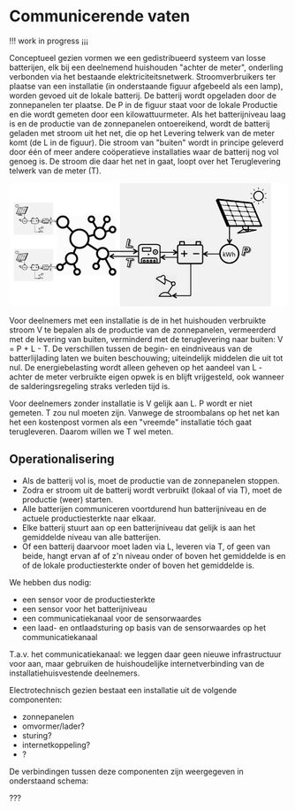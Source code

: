 # Communicerende vaten

!!! work in progress ¡¡¡

Conceptueel gezien vormen we een gedistribueerd systeem van losse batterijen, elk bij een deelnemend huishouden "achter de meter", onderling verbonden via het bestaande elektriciteitsnetwerk. Stroomverbruikers ter plaatse van een installatie (in onderstaande figuur afgebeeld als een lamp), worden gevoed uit de lokale batterij. De batterij wordt opgeladen door de zonnepanelen ter plaatse. De P in de figuur staat voor de lokale Productie en die wordt gemeten door een kilowattuurmeter. Als het batterijniveau laag is en de productie van de zonnepanelen ontoereikend, wordt de batterij geladen met stroom uit het net, die op het Levering telwerk van de meter komt (de L in de figuur). Die stroom van "buiten" wordt in principe geleverd door één of meer andere coöperatieve installaties waar de batterij nog vol genoeg is. De stroom die daar het net in gaat, loopt over het Teruglevering telwerk van de meter (T).

![installaties](installaties.png "installaties")

Voor deelnemers met een installatie is de in het huishouden verbruikte stroom V te bepalen als de productie van de zonnepanelen, vermeerderd met de levering van buiten, verminderd met de teruglevering naar buiten: V = P + L - T. De verschillen tussen de begin- en eindniveaus van de batterlijlading laten we buiten beschouwing; uiteindelijk middelen die uit tot nul.
De energiebelasting wordt alleen geheven op het aandeel van L - achter de meter verbruikte eigen opwek is en blijft vrijgesteld, ook wanneer de salderingsregeling straks verleden tijd is.

Voor deelnemers zonder installatie is V gelijk aan L. P wordt er niet gemeten. T zou nul moeten zijn. Vanwege de stroombalans op het net kan het een kostenpost vormen als een "vreemde" installatie tóch gaat terugleveren. Daarom willen we T wel meten.

## Operationalisering
- Als de batterij vol is, moet de productie van de zonnepanelen stoppen.
- Zodra er stroom uit de batterij wordt verbruikt (lokaal of via T), moet de productie (weer) starten.
- Alle batterijen communiceren voortdurend hun batterijniveau en de actuele productiesterkte naar elkaar.
- Elke batterij stuurt aan op een batterijniveau dat gelijk is aan het gemiddelde niveau van alle batterijen.
- Of een batterij daarvoor moet laden via L, leveren via T, of geen van beide, hangt ervan af of z'n niveau onder of boven het gemiddelde is en of de lokale productiesterkte onder of boven het gemiddelde is.

We hebben dus nodig:
- een sensor voor de productiesterkte
- een sensor voor het batterijniveau
- een communicatiekanaal voor de sensorwaardes
- een laad- en ontlaadsturing op basis van de sensorwaardes op het communicatiekanaal

T.a.v. het communicatiekanaal: we leggen daar geen nieuwe infrastructuur voor aan, maar gebruiken de huishoudelijke internetverbinding van de installatiehuisvestende deelnemers. 

Electrotechnisch gezien bestaat een installatie uit de volgende componenten:

- zonnepanelen
- omvormer/lader?
- sturing?
- internetkoppeling?
- ?

De verbindingen tussen deze componenten zijn weergegeven in onderstaand schema:

???
